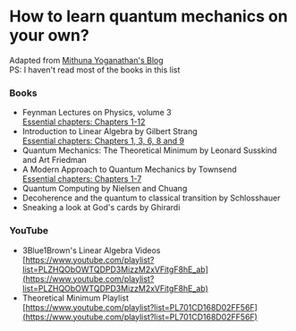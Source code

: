 # How to learn quantum mechanics on your own?

Adapted from [Mithuna Yoganathan's Blog](https://lookingglassuniver.wixsite.com/blog/post/how-to-learn-quantum-mechanics-on-your-own)       
PS: I haven't read most of the books in this list

### Books
+ Feynman Lectures on Physics, volume 3    
[Essential chapters: Chapters 1-12](#)
+ Introduction to Linear Algebra by Gilbert Strang   
[Essential chapters: Chapters 1, 3, 6, 8 and 9](#)
+ Quantum Mechanics: The Theoretical Minimum by Leonard Susskind and Art Friedman 
+ A Modern Approach to Quantum Mechanics by Townsend   
[Essential chapters: Chapters 1-7](#)
+ Quantum Computing by Nielsen and Chuang
+ Decoherence and the quantum to classical transition by Schlosshauer
+ Sneaking a look at God's cards by Ghirardi

### YouTube
+ 3Blue1Brown's Linear Algebra Videos    
[https://www.youtube.com/playlist?list=PLZHQObOWTQDPD3MizzM2xVFitgF8hE_ab](https://www.youtube.com/playlist?list=PLZHQObOWTQDPD3MizzM2xVFitgF8hE_ab)
+ Theoretical Minimum Playlist   
[https://www.youtube.com/playlist?list=PL701CD168D02FF56F](https://www.youtube.com/playlist?list=PL701CD168D02FF56F)
